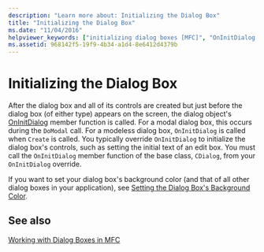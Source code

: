 ```yaml
---
description: "Learn more about: Initializing the Dialog Box"
title: "Initializing the Dialog Box"
ms.date: "11/04/2016"
helpviewer_keywords: ["initializing dialog boxes [MFC]", "OnInitDialog method [MFC]", "modal dialog boxes [MFC], initializing", "modeless dialog boxes [MFC], initializing", "MFC dialog boxes [MFC], initializing"]
ms.assetid: 968142f5-19f9-4b34-a1d4-8e6412d4379b
---
```

# Initializing the Dialog Box

After the dialog box and all of its controls are created but just before the dialog box (of either type) appears on the screen, the dialog object's [OnInitDialog](reference/cdialog-class.md#oninitdialog) member function is called. For a modal dialog box, this occurs during the `DoModal` call. For a modeless dialog box, `OnInitDialog` is called when `Create` is called. You typically override `OnInitDialog` to initialize the dialog box's controls, such as setting the initial text of an edit box. You must call the `OnInitDialog` member function of the base class, `CDialog`, from your `OnInitDialog` override.

If you want to set your dialog box's background color (and that of all other dialog boxes in your application), see [Setting the Dialog Box's Background Color](setting-the-dialog-boxs-background-color.md).

## See also

[Working with Dialog Boxes in MFC](life-cycle-of-a-dialog-box.md)
